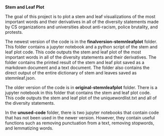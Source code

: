 **Stem and Leaf Plot**

The goal of this project is to plot a stem and leaf visualizations of the most important words and their derivatives in all of the diversity statements made by CS organizations and universities about anti-racism, police brutality, and protests.

The newest version of the code is in the **finalversion-stemnleafplot** folder. This folder contains a jupyter notebook and a python script of the stem and leaf plot code. This code outputs the stem and leaf plot of the most important words in all of the diversity statements and their derivatives. The folder contains the printed result of the stem and leaf plot saved as a markdown document and a text document. The folder also contains the direct output of the entire dictionary of stem and leaves saved as stemnleaf.json.

The older version of the code is in **original-stemnleafplot** folder. There is a jupyter notebook in this folder that contains the stem and leaf plot code. This code outputs the stem and leaf plot of the uniquewordlist.txt and all of the diversity statements.

In the **unused-code** folder, there is two jupyter notebooks that contain code that has not been used in the newer version. However, they contain useful functions such as removing punctuation from a text, removing stopwords, and lemmatizing words.





